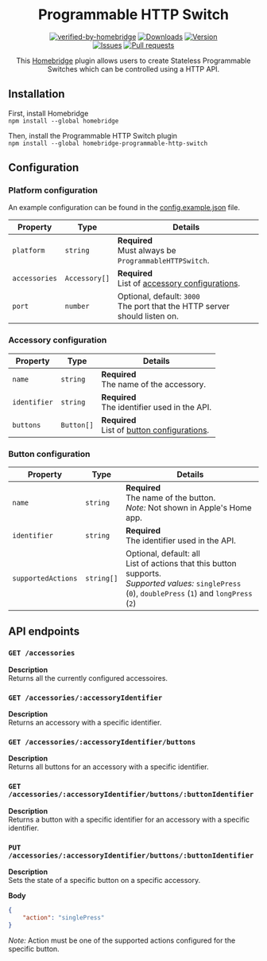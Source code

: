 <span align="center">

# Programmable HTTP Switch

[![verified-by-homebridge](https://badgen.net/badge/homebridge/verified/purple)](https://github.com/homebridge/homebridge/wiki/Verified-Plugins)
[![Downloads](https://img.shields.io/npm/dt/homebridge-programmable-http-switch)](https://www.npmjs.com/package/homebridge-programmable-http-switch)
[![Version](https://img.shields.io/npm/v/homebridge-programmable-http-switch)](https://www.npmjs.com/package/homebridge-programmable-http-switch)
<br/>
[![Issues](https://img.shields.io/github/issues/StefanNienhuis/homebridge-programmable-http-switch)](https://github.com/StefanNienhuis/homebridge-programmable-http-switch/issues)
[![Pull requests](https://img.shields.io/github/issues-pr/StefanNienhuis/homebridge-programmable-http-switch)](https://github.com/StefanNienhuis/homebridge-programmable-http-switch/pulls)

This [Homebridge](https://homebridge.io) plugin allows users to create Stateless Programmable Switches which can be controlled using a HTTP API.

</span>

## Installation
First, install Homebridge<br/>
`npm install --global homebridge`

Then, install the Programmable HTTP Switch plugin<br/>
`npm install --global homebridge-programmable-http-switch`

## Configuration
### Platform configuration
An example configuration can be found in the [config.example.json](config.example.json) file.

| Property      | Type          | Details                                                                        |
| ------------- | ------------- | ------------------------------------------------------------------------------ |
| `platform`    | `string`      | **Required**<br/>Must always be `ProgrammableHTTPSwitch`.                      |
| `accessories` | `Accessory[]` | **Required**<br/>List of [accessory configurations](#accessory-configuration). |
| `port`        | `number`      | Optional, default: `3000`<br/>The port that the HTTP server should listen on.  |

### Accessory configuration
| Property     | Type       | Details                                                                  |
| ------------ | ---------- | ------------------------------------------------------------------------ |
| `name`       | `string`   | **Required**<br/>The name of the accessory.                              |
| `identifier` | `string`   | **Required**<br/>The identifier used in the API.                         |
| `buttons`    | `Button[]` | **Required**<br/>List of [button configurations](#button-configuration). |

### Button configuration
| Property           | Type       | Details                                                                                                                                                      |
| ------------------ | ---------- | ------------------------------------------------------------------------------------------------------------------------------------------------------------ |
| `name`             | `string`   | **Required**<br/>The name of the button.<br/> *Note:* Not shown in Apple's Home app.                                                                         |
| `identifier`       | `string`   | **Required**<br/>The identifier used in the API.                                                                                                             |
| `supportedActions` | `string[]` | Optional, default: all<br/>List of actions that this button supports.<br/>*Supported values:* `singlePress` (`0`), `doublePress` (`1`) and `longPress` (`2`) |

## API endpoints

### `GET /accessories`
**Description**<br/>
Returns all the currently configured accessoires.

### `GET /accessories/:accessoryIdentifier`
**Description**<br/>
Returns an accessory with a specific identifier.

### `GET /accessories/:accessoryIdentifier/buttons`
**Description**<br/>
Returns all buttons for an accessory with a specific identifier.

### `GET /accessories/:accessoryIdentifier/buttons/:buttonIdentifier`
**Description**<br/>
Returns a button with a specific identifier for an accessory with a specific identifier.

### `PUT /accessories/:accessoryIdentifier/buttons/:buttonIdentifier`
**Description**<br/>
Sets the state of a specific button on a specific accessory.

**Body**<br/>
```json
{
    "action": "singlePress"
}
```

*Note:* Action must be one of the supported actions configured for the specific button.